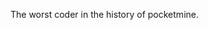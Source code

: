 The worst coder in the history of pocketmine.


<!---
MCPEAbdu77/MCPEAbdu77 is a ✨ special ✨ repository because its `README.md` (this file) appears on your GitHub profile.
You can click the Preview link to take a look at your changes.
--->
